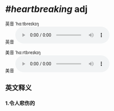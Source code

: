 # ***\#heartbreaking*** adj
英音 ˈhɑːtbreɪkɪŋ  
英音
<audio src="./media/heartbreaking1_AAC.aac" controls="controls"></audio>

美音 ˈhɑːrtbreɪkɪŋ  
美音
<audio src="./media/heartbreaking2_AAC.aac" controls="controls"></audio>



  

英文释义
---
### 1.**令人悲伤的**  


